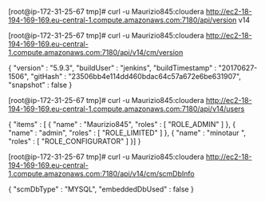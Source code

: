 [root@ip-172-31-25-67 tmp]# curl -u Maurizio845:cloudera http://ec2-18-194-169-169.eu-central-1.compute.amazonaws.com:7180/api/version
v14


[root@ip-172-31-25-67 tmp]# curl -u Maurizio845:cloudera http://ec2-18-194-169-169.eu-central-1.compute.amazonaws.com:7180/api/v14/cm/version

{
  "version" : "5.9.3",
  "buildUser" : "jenkins",
  "buildTimestamp" : "20170627-1506",
  "gitHash" : "23506bb4e114dd460bdac64c57a672e6be631907",
  "snapshot" : false
}


[root@ip-172-31-25-67 tmp]# curl -u Maurizio845:cloudera http://ec2-18-194-169-169.eu-central-1.compute.amazonaws.com:7180/api/v14/users

{
  "items" : [ {
    "name" : "Maurizio845",
    "roles" : [ "ROLE_ADMIN" ]
  }, {
    "name" : "admin",
    "roles" : [ "ROLE_LIMITED" ]
  }, {
    "name" : "minotaur ",
    "roles" : [ "ROLE_CONFIGURATOR" ]
  }]
}


[root@ip-172-31-25-67 tmp]# curl -u Maurizio845:cloudera http://ec2-18-194-169-169.eu-central-1.compute.amazonaws.com:7180/api/v14/cm/scmDbInfo

{
  "scmDbType" : "MYSQL",
  "embeddedDbUsed" : false
}
